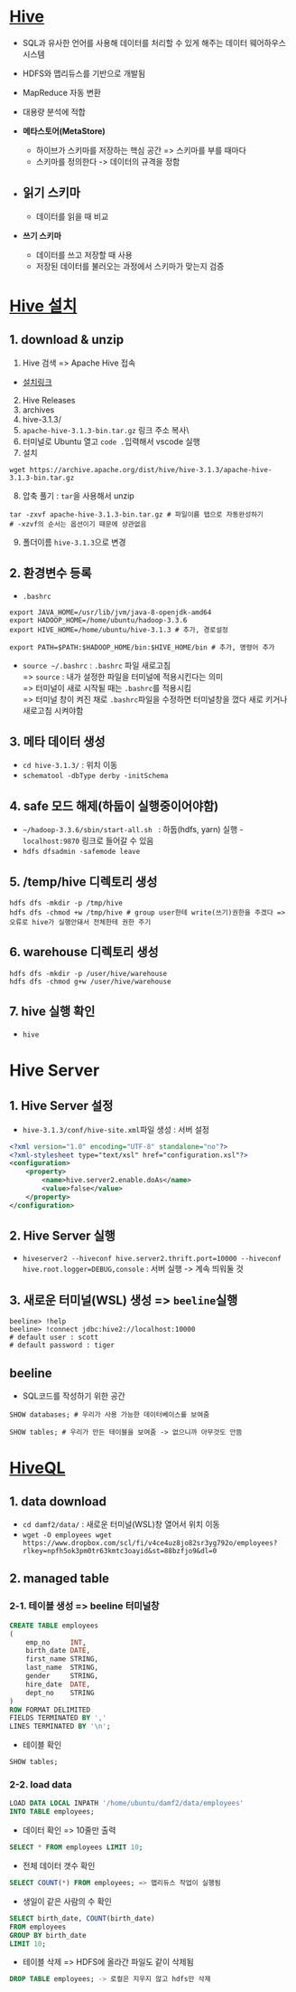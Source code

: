 # [Hive](https://hive.apache.org/docs/latest/)
- SQL과 유사한 언어를 사용해 데이터를 처리할 수 있게 해주는 데이터 웨어하우스 시스템
- HDFS와 맵리듀스를 기반으로 개발됨
- MapReduce 자동 변환
- 대용량 분석에 적합

- **메타스토어(MetaStore)**
    - 하이브가 스키마를 저장하는 핵심 공간 => 스키마를 부를 때마다 
    - 스키마를 정의한다 -> 데이터의 규격을 정함

- **읽기 스키마**
    - 
    - 데이터를 읽을 때 비교

- **쓰기 스키마**
    - 데이터를 쓰고 저장할 때 사용
    - 저장된 데이터를 불러오는 과정에서 스키마가 맞는지 검증


# [Hive 설치](https://echo-edu.notion.site/install-1d082d1dd35f801883c7dacf7034ded1)
## 1. download & unzip
1.  Hive 검색 => Apache Hive 접속
- [설치링크](https://hive.apache.org/docs/latest/adminmanual-installation_27362077/)
2. Hive Releases
3.  archives
4. hive-3.1.3/
5. `apache-hive-3.1.3-bin.tar.gz` 링크 주소 복사\
6. 터미널로 Ubuntu 열고 `code .`입력해서 vscode 실행
7. 설치
```shell
wget https://archive.apache.org/dist/hive/hive-3.1.3/apache-hive-3.1.3-bin.tar.gz
```
8. 압축 풀기 : `tar`을 사용해서 unzip
```shell
tar -zxvf apache-hive-3.1.3-bin.tar.gz # 파일이름 탭으로 자동완성하기
# -xzvf의 순서는 옵션이기 때문에 상관없음
```
9. 폴더이름 `hive-3.1.3`으로 변경


## 2. 환경변수 등록
- `.bashrc`
```bashrc
export JAVA_HOME=/usr/lib/jvm/java-8-openjdk-amd64
export HADOOP_HOME=/home/ubuntu/hadoop-3.3.6
export HIVE_HOME=/home/ubuntu/hive-3.1.3 # 추가, 경로설정

export PATH=$PATH:$HADOOP_HOME/bin:$HIVE_HOME/bin # 추가, 명령어 추가
```
- `source ~/.bashrc` : `.bashrc` 파일 새로고침\
=> `source` : 내가 설정한 파일을 터미널에 적용시킨다는 의미\
=> 터미널이 새로 시작될 때는 `.bashrc`를 적용시킴\
=> 터미널 창이 켜진 채로 `.bashrc`파일을 수정하면 터미널창을 껐다 새로 키거나 새로고침 시켜야함

## 3. 메타 데이터 생성
- `cd hive-3.1.3/` : 위치 이동
- `schematool -dbType derby -initSchema`

## 4. safe 모드 해제(하둡이 실행중이어야함)
- `~/hadoop-3.3.6/sbin/start-all.sh ` : 하둡(hdfs, yarn) 실행 - `localhost:9870` 링크로 들어갈 수 있음
- `hdfs dfsadmin -safemode leave`

## 5. /temp/hive 디렉토리 생성
```shell
hdfs dfs -mkdir -p /tmp/hive
hdfs dfs -chmod +w /tmp/hive # group user한테 write(쓰기)권한을 주겠다 => 오류로 hive가 실행안돼서 전체한테 권한 주기
```

## 6. warehouse 디렉토리 생성
```shell
hdfs dfs -mkdir -p /user/hive/warehouse
hdfs dfs -chmod g+w /user/hive/warehouse
```

## 7. hive 실행 확인
- `hive`

# Hive Server
## 1. Hive Server 설정
- `hive-3.1.3/conf/hive-site.xml`파일 생성 : 서버 설정
```xml
<?xml version="1.0" encoding="UTF-8" standalone="no"?>
<?xml-stylesheet type="text/xsl" href="configuration.xsl"?>
<configuration>
    <property>
        <name>hive.server2.enable.doAs</name>
        <value>false</value>
    </property>
</configuration>
```

## 2. Hive Server 실행
- `hiveserver2 --hiveconf hive.server2.thrift.port=10000 --hiveconf hive.root.logger=DEBUG,console` : 서버 실행 -> 계속 띄워둘 것

## 3. 새로운 터미널(WSL) 생성 => `beeline`실행
```shell
beeline> !help
beeline> !connect jdbc:hive2://localhost:10000
# default user : scott
# default password : tiger
```

## beeline
- SQL코드를 작성하기 위한 공간
```shell
SHOW databases; # 우리가 사용 가능한 데이터베이스를 보여줌

SHOW tables; # 우리가 만든 테이블을 보여줌 -> 없으니까 아무것도 안뜸
```

# [HiveQL](https://echo-edu.notion.site/HiveQL-1d082d1dd35f8044a9b9c72a6a856921)
## 1. data download
- `cd damf2/data/` : 새로운 터미널(WSL)창 열어서 위치 이동
- `wget -O employees wget https://www.dropbox.com/scl/fi/v4ce4uz8jo82sr3yg792o/employees?rlkey=npfh5ok3pm0tr63kmtc3oayid&st=88bzfjo9&dl=0`

## 2. managed table
### 2-1. 테이블 생성 => beeline 터미널창
```sql
CREATE TABLE employees
(
    emp_no     INT,
    birth_date DATE,
    first_name STRING,
    last_name  STRING,
    gender     STRING,
    hire_date  DATE,
    dept_no    STRING
)
ROW FORMAT DELIMITED
FIELDS TERMINATED BY ','
LINES TERMINATED BY '\n';
```
- 테이블 확인
```shell
SHOW tables;
```

### 2-2. load data
```sql
LOAD DATA LOCAL INPATH '/home/ubuntu/damf2/data/employees'
INTO TABLE employees;
```
- 데이터 확인 => 10줄만 출력
```sql
SELECT * FROM employees LIMIT 10;
```
- 전체 데이터 갯수 확인
```sql
SELECT COUNT(*) FROM employees; => 맵리듀스 작업이 실행됨
```
- 생일이 같은 사람의 수 확인
```sql
SELECT birth_date, COUNT(birth_date)
FROM employees
GROUP BY birth_date
LIMIT 10;
```
- 테이블 삭제 => HDFS에 올라간 파일도 같이 삭제됨
```sql
DROP TABLE employees; -> 로컬은 지우지 않고 hdfs만 삭제
```
